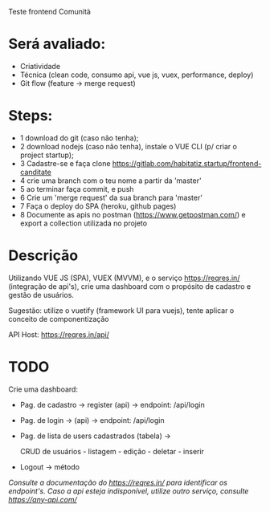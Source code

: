 Teste frontend Comunità

# Será avaliado:
- Criatividade
- Técnica (clean code, consumo api, vue js, vuex, performance, deploy)
- Git flow (feature -> merge request)

# Steps:
* 1 download do git (caso não tenha);
* 2 download nodejs (caso não tenha), instale o VUE CLI (p/ criar o project startup);
* 3 Cadastre-se e faça clone https://gitlab.com/habitatiz.startup/frontend-canditate
* 4 crie uma branch com o teu nome a partir da 'master' 
* 5 ao terminar faça commit, e push
* 6 Crie um 'merge request' da sua branch para 'master'
* 7 Faça o deploy do SPA (heroku, github pages)
* 8 Documente as apis no postman (https://www.getpostman.com/) e export a collection utilizada no projeto

# Descrição

Utilizando VUE JS (SPA), VUEX (MVVM), e o serviço https://reqres.in/ (integração de api's), crie uma dashboard com o propósito de cadastro e gestão de usuários.

Sugestão: utilize o vuetify (framework UI para vuejs), tente aplicar o conceito de componentização

API Host: https://reqres.in/api/

# TODO

Crie uma dashboard: 

- Pag. de cadastro -> register (api) -> endpoint: /api/login
- Pag. de login -> (api) -> endpoint: /api/login
- Pag. de lista de users cadastrados (tabela) -> 

	CRUD de usuários
		- listagem
		- edição
		- deletar
		- inserir
		
- Logout -> método

*Consulte a documentação do https://reqres.in/ para identificar os endpoint's.*
*Caso a api esteja indisponível, utilize outro serviço, consulte https://any-api.com/*




